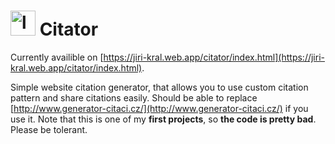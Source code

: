 # <img src="https://jiri-kral.web.app/citator/favicon.png" alt="logo" height="40px"/> Citator

Currently availible on [https://jiri-kral.web.app/citator/index.html](https://jiri-kral.web.app/citator/index.html).

Simple website citation generator, that allows you to use custom citation pattern and share citations easily. Should be able to replace [http://www.generator-citaci.cz/](http://www.generator-citaci.cz/) if you use it. Note that this is one of my **first projects**, so **the code is pretty bad**. Please be tolerant.
